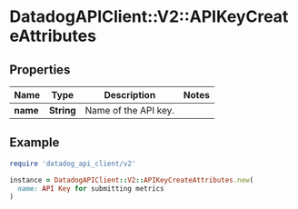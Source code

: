 # DatadogAPIClient::V2::APIKeyCreateAttributes

## Properties

| Name | Type | Description | Notes |
| ---- | ---- | ----------- | ----- |
| **name** | **String** | Name of the API key. |  |

## Example

```ruby
require 'datadog_api_client/v2'

instance = DatadogAPIClient::V2::APIKeyCreateAttributes.new(
  name: API Key for submitting metrics
)
```

